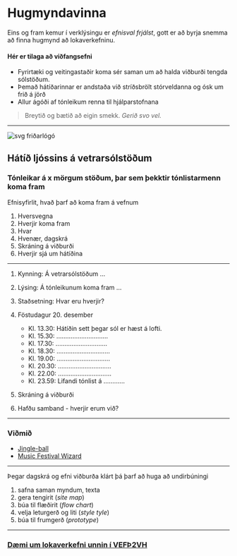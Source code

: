 # Hugmyndavinna

Eins og fram kemur í verklýsingu er _efnisval frjálst_, gott er að byrja snemma að finna hugmynd að lokaverkefninu. 

#### Hér er tilaga að viðfangsefni

* Fyrirtæki og veitingastaðir koma sér saman um að halda viðburði tengda sólstöðum. 
* Þemað hátíðarinnar er andstaða við stríðsbrölt stórveldanna og ósk um frið á jörð
* Allur ágóði af tónleikum renna til hjálparstofnana

> Breytið og bætið að eigin smekk. _Gerið svo vel._

---

![svg friðarlógó](Peace.svg)

## Hátíð ljóssins á vetrarsólstöðum

### Tónleikar á x mörgum stöðum, þar sem þekktir tónlistarmenn koma fram

Efnisyfirlit, hvað þarf að koma fram á vefnum

1. Hversvegna
1. Hverjir koma fram
1. Hvar
1. Hvenær, dagskrá
1. Skráning á viðburði
1. Hverjir sjá um hátíðina

---

1. Kynning: Á vetrarsólstöðum ...

2. Lýsing: Á tónleikunum koma fram ...

3. Staðsetning: Hvar eru hverjir?

4. Föstudagur 20. desember
    * Kl. 13.30: Hátíðin sett þegar sól er hæst á lofti. 
    * Kl. 15.30: .............................
    * Kl. 17.30: .............................
    * Kl. 18.30: ..............................
    * Kl. 19.00: ..............................
    * Kl. 20.30: ..............................
    * Kl. 22.00: ..............................
    * Kl. 23.59: Lifandi tónlist á ............

5. Skráning á viðburði

6. Hafðu samband - hverjir erum við?

---
### Viðmið

* [Jingle-ball](https://www.iheart.com/jingle-ball/)
* [Music Festival Wizard](https://www.musicfestivalwizard.com/festival-month/december-2024/)
---

Þegar dagskrá og efni viðburða klárt þá þarf að huga að undirbúningi

1. safna saman myndum, texta
1. gera tengirit (_site map_)
1. búa til flæðirit (_flow chart_)
1. velja leturgerð og liti (_style tyle_)
1. búa til frumgerð  (_prototype_)

---

### [Dæmi um lokaverkefni unnin í VEFÞ2VH](https://vefhonnun.github.io/synidaemi/)



